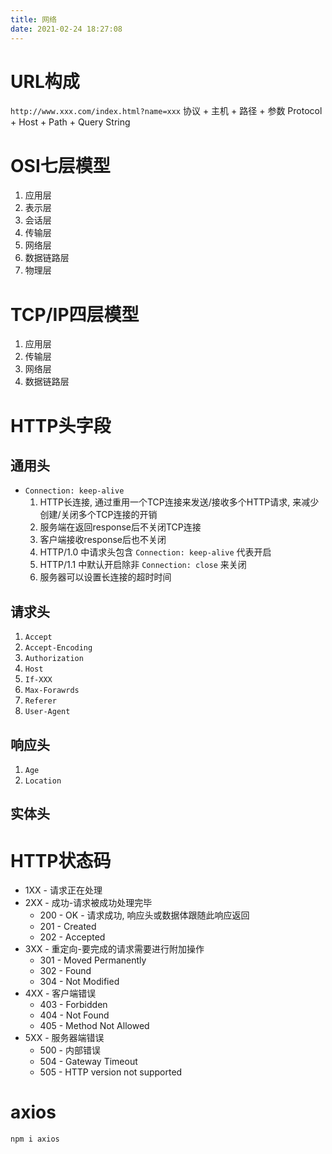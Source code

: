 ```yaml
---
title: 网络
date: 2021-02-24 18:27:08
---
```


# URL构成

`http://www.xxx.com/index.html?name=xxx`
协议 + 主机 + 路径 + 参数
Protocol + Host + Path + Query String

# OSI七层模型

1. 应用层
2. 表示层
3. 会话层
4. 传输层
5. 网络层
6. 数据链路层
7. 物理层

# TCP/IP四层模型

1. 应用层
2. 传输层
3. 网络层
4. 数据链路层

# HTTP头字段

## 通用头

- `Connection: keep-alive`
   1. HTTP长连接, 通过重用一个TCP连接来发送/接收多个HTTP请求, 来减少创建/关闭多个TCP连接的开销
   2. 服务端在返回response后不关闭TCP连接
   3. 客户端接收response后也不关闭
   4. HTTP/1.0 中请求头包含 `Connection: keep-alive` 代表开启
   5. HTTP/1.1 中默认开启除非 `Connection: close` 来关闭
   6. 服务器可以设置长连接的超时时间

## 请求头

1. `Accept`
2. `Accept-Encoding`
3. `Authorization`
4. `Host`
5. `If-XXX`
6. `Max-Forawrds`
7. `Referer`
8. `User-Agent`

## 响应头

1. `Age`
2. `Location`

## 实体头

# HTTP状态码

- 1XX - 请求正在处理
- 2XX - 成功-请求被成功处理完毕
  - 200 - OK - 请求成功, 响应头或数据体跟随此响应返回
  - 201 - Created
  - 202 - Accepted
- 3XX - 重定向-要完成的请求需要进行附加操作
  - 301 - Moved Permanently
  - 302 - Found
  - 304 - Not Modified
- 4XX - 客户端错误
  - 403 - Forbidden
  - 404 - Not Found
  - 405 - Method Not Allowed
- 5XX - 服务器端错误
  - 500 - 内部错误
  - 504 - Gateway Timeout
  - 505 - HTTP version not supported

# axios
```
npm i axios
```


